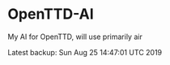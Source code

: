 # OpenTTD-AI
My AI for OpenTTD, will use primarily air

Latest backup: Sun Aug 25 14:47:01 UTC 2019
